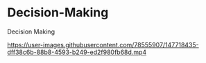 # Decision-Making
Decision Making 



https://user-images.githubusercontent.com/78555907/147718435-dff38c6b-88b8-4593-b249-ed2f980fb68d.mp4

